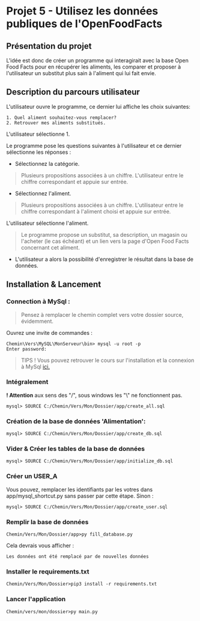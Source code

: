 
# Projet 5 - Utilisez les données publiques de l'OpenFoodFacts

## Présentation du projet

L'idée est donc de créer un programme qui interagirait avec la base Open Food Facts pour en récupérer les aliments, 
les comparer et proposer à l'utilisateur un substitut plus sain à l'aliment qui lui fait envie.

## Description du parcours utilisateur

L'utilisateur ouvre le programme, ce dernier lui affiche les choix suivantes:
```
1. Quel aliment souhaitez-vous remplacer?
2. Retrouver mes aliments substitués.
```
L'utilisateur sélectionne 1.   

Le programme pose les questions suivantes à l'utilisateur et ce dernier sélectionne les réponses :
* Sélectionnez la catégorie. 
> Plusieurs propositions associées à un chiffre. L'utilisateur entre le chiffre correspondant et appuie sur entrée.

* Sélectionnez l'aliment. 
> Plusieurs propositions associées à un chiffre. L'utilisateur entre le chiffre correspondant à l'aliment choisi et appuie sur entrée.

L'utilisateur sélectionne l'aliment.
>Le programme propose un substitut, sa description, un magasin ou l'acheter (le cas échéant) et un lien vers la page d'Open Food Facts concernant cet aliment.

* L'utilisateur a alors la possibilité d'enregistrer le résultat dans la base de données.

## Installation & Lancement
### Connection à MySql :
>Pensez à remplacer le chemin complet vers votre dossier source, évidemment.

Ouvrez une invite de commandes :
```
Chemin\Vers\MySQL\MonServeur\bin> mysql -u root -p
Enter password:
```
> TIPS !
> Vous pouvez retrouver le cours sur l'installation et la connexion à MySql [ici.](https://openclassrooms.com/fr/courses/1959476-administrez-vos-bases-de-donnees-avec-mysql/1959969-installez-mysql)  

### Intégralement 

**! Attention** aux sens des "/", sous windows les "\\" ne fonctionnent pas.  
```
mysql> SOURCE C:/Chemin/Vers/Mon/Dossier/app/create_all.sql
```
### Création de la base de données 'Alimentation':
```
mysql> SOURCE C:/Chemin/Vers/Mon/Dossier/app/create_db.sql
```
### Vider & Créer les tables de la base de données
```
mysql> SOURCE C:/Chemin/Vers/Mon/Dossier/app/initialize_db.sql
```
### Créer un USER_A
Vous pouvez, remplacer les identifiants par les votres dans app/mysql_shortcut.py sans passer par cette étape.
Sinon :
```
mysql> SOURCE C:/Chemin/Vers/Mon/Dossier/app/create_user.sql
```
### Remplir la base de données
```
Chemin/Vers/Mon/Dossier/app>py fill_database.py
```
Cela devrais vous afficher :
```
Les données ont été remplacé par de nouvelles données
```
### Installer le requirements.txt
```
Chemin/Vers/Mon/Dossier>pip3 install -r requirements.txt
```
### Lancer l'application
```
Chemin/vers/mon/dossier>py main.py
```
